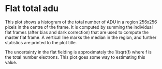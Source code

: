 # Flat total adu

This plot shows a histogram of the total number of ADU in a region 256x256 pixels in the centre of the frame. It is computed by summing the individual flat frames (after bias and dark correction) that are used to compute the master flat frame. A vertical line marks the median in the region, and further statistics are printed to the plot title.

The uncertainty in the flat fielding is approximately the 1/sqrt(f) where f is the total number electrons. This plot goes some way to estimating this value.
